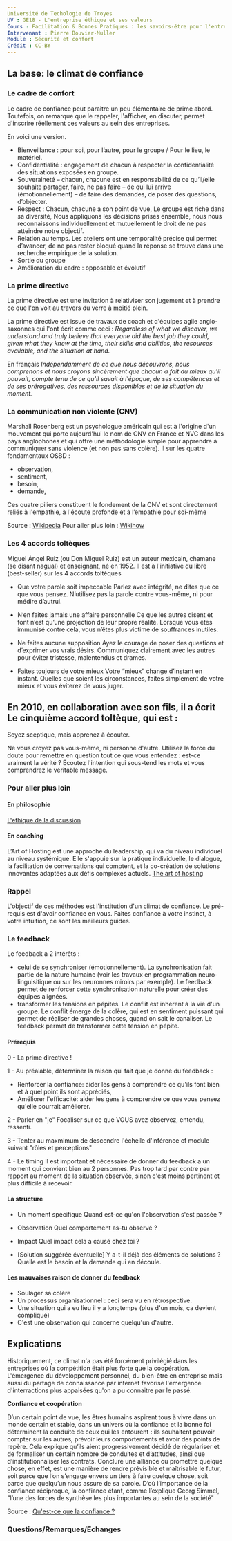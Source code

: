 ```yaml
---
Université de Techologie de Troyes
UV : GE18 - L'entreprise éthique et ses valeurs
Cours : Facilitation & Bonnes Pratiques : les savoirs-être pour l'entreprise de demain
Intervenant : Pierre Bouvier-Muller
Module : Sécurité et confort
Crédit : CC-BY
---
```


## La base: le climat de confiance

### Le cadre de confort
Le cadre de confiance peut paraitre un peu élémentaire de prime abord.
Toutefois, on remarque que le rappeler, l'afficher, en discuter, permet d'inscrire réellement ces valeurs au sein des entreprises.

En voici une version.

- Bienveillance : pour soi, pour l’autre, pour le groupe / Pour le lieu, le matériel.
- Confidentialité : engagement de chacun à respecter la confidentialité des situations exposées en groupe.
- Souveraineté – chacun, chacune est en responsabilité de ce qu’il/elle souhaite partager, faire, ne pas faire – de qui lui arrive (émotionnellement) – de faire des demandes, de poser des questions, d’objecter.
- Respect : Chacun, chacune a son point de vue, Le groupe est riche dans sa diversité, Nous appliquons les décisions prises ensemble, nous nous reconnaissons individuellement et mutuellement le droit de ne pas atteindre notre objectif.
- Relation au temps. Les ateliers ont une temporalité précise qui permet d’avancer, de ne pas rester bloqué quand la réponse se trouve dans une recherche empirique de la solution.
- Sortie du groupe
- Amélioration du cadre : opposable et évolutif

### La prime directive
La prime directive est une invitation à relativiser son jugement et à prendre ce que l'on voit au travers du verre à moitié plein.

La prime directive est issue de travaux de coach et d'équipes agile anglo-saxonnes qui l'ont écrit comme ceci :
*Regardless of what we discover, we understand and truly believe that everyone did the best job they could, given what they knew at the time, their skills and abilities, the resources available, and the situation at hand.*

En français
*Indépendamment de ce que nous découvrons, nous comprenons et nous croyons sincèrement que chacun a fait du mieux qu'il pouvait, compte tenu de ce qu'il savait à l'époque, de ses compétences et de ses prérogatives, des ressources disponibles et de la situation du moment.*

### La communication non violente (CNV)

Marshall Rosenberg est un psychologue américain qui est à l'origine d'un mouvement qui porte aujourd'hui le nom de CNV en France et NVC dans les pays anglophones et qui offre une méthodologie simple pour apprendre à communiquer sans violence (et non pas sans colère).
Il sur les quatre fondamentaux OSBD :
- observation,
- sentiment,
- besoin,
- demande,

Ces quatre piliers constituent le fondement de la CNV et sont directement reliés à l'empathie, à l'écoute profonde et à l’empathie pour soi-même

Source : [Wikipedia](https://fr.wikipedia.org/wiki/Marshall_Rosenberg)
Pour aller plus loin : [Wikihow](https://fr.wikihow.com/pratiquer-la-communication-non-violente-(CNV))


### Les 4 accords toltèques

Miguel Ángel Ruiz (ou Don Miguel Ruiz) est un auteur mexicain, chamane (se disant nagual) et enseignant, né en 1952. Il est à l'initiative du libre (best-seller) sur les 4 accords toltèques

- Que votre parole soit impeccable
Parlez avec intégrité, ne dites que ce que vous pensez. N’utilisez pas la parole contre vous-même, ni pour médire d’autrui.  

- N’en faites jamais une affaire personnelle
Ce que les autres disent et font n’est qu’une projection de leur propre réalité. Lorsque vous êtes immunisé contre cela, vous n’êtes plus victime de souffrances inutiles.  

- Ne faites aucune supposition
Ayez le courage de poser des questions et d’exprimer vos vrais désirs. Communiquez clairement avec les autres pour éviter tristesse, malentendus et drames.

- Faites toujours de votre mieux
Votre “mieux” change d’instant en instant. Quelles que soient les circonstances, faites simplement de votre mieux et vous éviterez de vous juger.

En 2010, en collaboration avec son fils, il a écrit Le cinquième accord toltèque, qui est :
-
Soyez sceptique, mais apprenez à écouter.

Ne vous croyez pas vous-même, ni personne d'autre. Utilisez la force du doute pour remettre en question tout ce que vous entendez : est-ce vraiment la vérité ? Écoutez l'intention qui sous-tend les mots et vous comprendrez le véritable message.

### Pour aller plus loin

#### En philosophie
[L'ethique de la discussion](https://fr.wikipedia.org/wiki/%C3%89thique_de_la_discussion)

#### En coaching
L’Art of Hosting est une approche du leadership, qui va du niveau individuel au niveau systémique. Elle s'appuie sur la pratique individuelle, le dialogue, la facilitation de conversations qui comptent, et la co-création de solutions innovantes adaptées aux défis complexes actuels.
[The art of hosting](http://www.artofhosting.org/)

### Rappel
L'objectif de ces méthodes est l'institution d'un climat de confiance.
Le pré-requis est d'avoir confiance en vous. Faites confiance à votre instinct, à votre intuition, ce sont les meilleurs guides.

### Le feedback

Le feedback a 2 intérêts :
- celui de se synchroniser (émotionnellement). La synchronisation fait partie de la nature humaine (voir les travaux en programmation neuro-linguisitique ou sur les neuronnes miroirs par exemple).
Le feedback permet de renforcer cette synchronisation naturelle pour créer des équipes alignées.
- transformer les tensions en pépites. Le conflit est inhérent à la vie d'un groupe. Le conflit émerge de la colère, qui est en sentiment puissant qui permet de réaliser de grandes choses, quand on sait le canaliser.
Le feedback permet de transformer cette tension en pépite.

#### Prérequis
0 - La prime directive !

1 - Au préalable, déterminer la raison qui fait que je donne du feedback :
- Renforcer la confiance: aider les gens à comprendre ce qu'ils font bien et à quel point ils sont appréciés,
- Améliorer l'efficacité: aider les gens à comprendre ce que vous pensez qu'elle pourrait améliorer.

2 - Parler en "je"
Focaliser sur ce que VOUS avez observez, entendu, ressenti.

3 - Tenter au maxmimum de descendre l'échelle d'inférence
cf module suivant "rôles et perceptions"

4 - Le timing
Il est important et nécessaire de donner du feedback a un moment qui convient bien au 2 personnes.
Pas trop tard par contre par rapport au moment de la situation observée, sinon c'est moins pertinent et plus difficile à recevoir.

#### La structure
- Un moment spécifique
Quand est-ce qu'on l'observation s'est passée ?

- Observation
Quel comportement as-tu observé ?

- Impact
Quel impact cela a causé chez toi ?

- [Solution suggérée éventuelle]
Y a-t-il déjà des éléments de solutions ? Quelle est le besoin et la demande qui en découle.


#### Les mauvaises raison de donner du feedback
- Soulager sa colère
- Un processus organisationnel : ceci sera vu en rétrospective.
- Une situation qui a eu lieu il y a longtemps (plus d'un mois, ça devient compliqué)
- C'est une observation qui concerne quelqu'un d'autre.


## Explications

Historiquement, ce climat n'a pas été forcément privilégié dans les entreprises
où la compétition était plus forte que la coopération.
L'émergence du développement personnel, du bien-être en entreprise mais aussi du partage de connaissance par internet favorise l'émergence d'interractions plus appaisées qu'on a pu connaitre par le passé.

**Confiance et coopération**

D’un certain point de vue, les êtres humains aspirent tous à vivre dans un monde certain et stable, dans un univers où la confiance et la bonne foi déterminent la conduite de ceux qui les entourent : ils souhaitent pouvoir compter sur les autres, prévoir leurs comportements et avoir des points de repère. Cela explique qu’ils aient progressivement décidé de régulariser et de formaliser un certain nombre de conduites et d’attitudes, ainsi que d’institutionnaliser les contrats. Conclure une alliance ou promettre quelque chose, en effet, est une manière de rendre prévisible et maîtrisable le futur, soit parce que l’on s’engage envers un tiers à faire quelque chose, soit parce que quelqu’un nous assure de sa parole. D’où l’importance de la confiance réciproque, la confiance étant, comme l’explique Georg Simmel, "l’une des forces de synthèse les plus importantes au sein de la société"

Source : [Qu'est-ce que la confiance ?](https://www.cairn.info/revue-etudes-2010-1-page-53.htm)

### Questions/Remarques/Echanges
